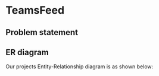 # TeamsFeed

## Problem statement

## ER diagram
Our projects Entity-Relationship diagram is as shown below:
[]()
